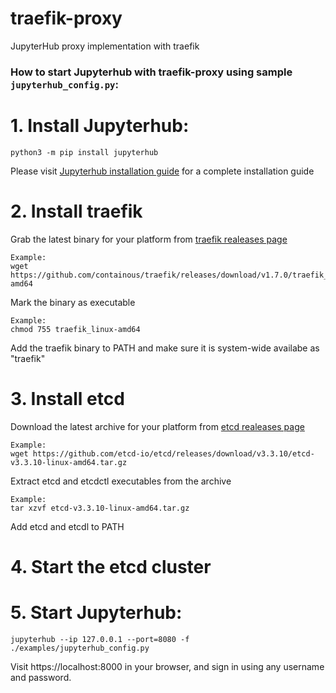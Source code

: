 # traefik-proxy
JupyterHub proxy implementation with traefik

### How to start Jupyterhub with traefik-proxy using sample `jupyterhub_config.py`:

# 1. Install Jupyterhub:

```
python3 -m pip install jupyterhub
```
Please visit [Jupyterhub installation guide](https://jupyterhub.readthedocs.io/en/latest/installation-guide.html) for a complete installation guide

# 2. Install traefik

Grab the latest binary for your platform from [traefik realeases page](https://github.com/containous/traefik/releases)

```
Example:
wget https://github.com/containous/traefik/releases/download/v1.7.0/traefik_linux-amd64
```
Mark the binary as executable

```
Example:
chmod 755 traefik_linux-amd64
```
Add the traefik binary to PATH and make sure it is system-wide availabe as "traefik"

# 3. Install etcd

Download the latest archive for your platform from [etcd realeases page](https://github.com/etcd-io/etcd/releases)

```
Example:
wget https://github.com/etcd-io/etcd/releases/download/v3.3.10/etcd-v3.3.10-linux-amd64.tar.gz
```
Extract etcd and etcdctl executables from the archive

```
Example:
tar xzvf etcd-v3.3.10-linux-amd64.tar.gz
```
Add etcd and etcdl to PATH

# 4. Start the etcd cluster

# 5. Start Jupyterhub:

```
jupyterhub --ip 127.0.0.1 --port=8080 -f ./examples/jupyterhub_config.py
```
Visit https://localhost:8000 in your browser, and sign in using any username and password.
